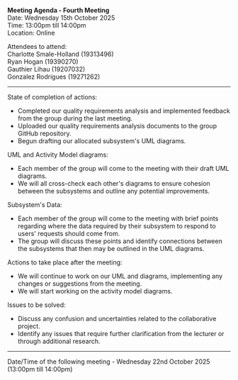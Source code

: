 **Meeting Agenda - Fourth Meeting**    
Date: Wednesday 15th October 2025    
Time: 13:00pm till 14:00pm   
Location: Online   

Attendees to attend:    
Charlotte Smale-Holland (19313496)      
Ryan Hogan (19390270)   
Gauthier Lihau (19207032)   
Gonzalez Rodrigues (19271262)    

---

State of completion of actions:
- Completed our quality requirements analysis and implemented feedback from the group during the last meeting.
- Uploaded our quality requirements analysis documents to the group GitHub repository.
- Begun drafting our allocated subsystem's UML diagrams. 

UML and Activity Model diagrams:
- Each member of the group will come to the meeting with their draft UML diagrams.
- We will all cross-check each other's diagrams to ensure cohesion between the subsystems and outline any potential improvements.    

Subsystem's Data:
- Each member of the group will come to the meeting with brief points regarding where the data required by their subsystem to respond to users' requests should come from.
- The group will discuss these points and identify connections between the subsystems that then may be outlined in the UML diagrams.  
  
Actions to take place after the meeting:
- We will continue to work on our UML and diagrams, implementing any changes or suggestions from the meeting.
- We will start working on the activity model diagrams. 

Issues to be solved:
- Discuss any confusion and uncertainties related to the collaborative project. 
- Identify any issues that require further clarification from the lecturer or through additional research. 

---

Date/Time of the following meeting - Wednesday 22nd October 2025 (13:00pm till 14:00pm)
